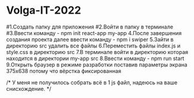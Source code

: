 # Volga-IT-2022

#1.Создать папку для приложения
#2.Войти в папку в терминале
#3.Ввести команду - npm init react-app my-app
4.После завершения создания проекта далее ввести команду -   npm i swiper
5.Зайти в директорию src удалить все файлы
6.Переместить файлы index.js и style.css в директорию src
7.В терминале войти в директорию которая находится в директории my-app src
8.Ввести команду - npm run start
9.Открыть браузер в режиме разработки поставив параметры экрана 375х638 потому что вёрстка фиксированная

/*
У меня не получилось собрать всё в 1 js файл, надеюсь на ваше снисхождение.
*/
